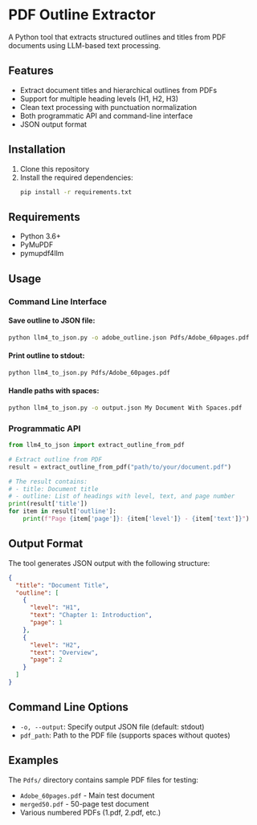 # PDF Outline Extractor

A Python tool that extracts structured outlines and titles from PDF documents using LLM-based text processing.

## Features

- Extract document titles and hierarchical outlines from PDFs
- Support for multiple heading levels (H1, H2, H3)
- Clean text processing with punctuation normalization
- Both programmatic API and command-line interface
- JSON output format

## Installation

1. Clone this repository
2. Install the required dependencies:
   ```bash
   pip install -r requirements.txt
   ```

## Requirements

- Python 3.6+
- PyMuPDF
- pymupdf4llm

## Usage

### Command Line Interface

#### Save outline to JSON file:
```bash
python llm4_to_json.py -o adobe_outline.json Pdfs/Adobe_60pages.pdf
```

#### Print outline to stdout:
```bash
python llm4_to_json.py Pdfs/Adobe_60pages.pdf
```

#### Handle paths with spaces:
```bash
python llm4_to_json.py -o output.json My Document With Spaces.pdf
```

### Programmatic API

```python
from llm4_to_json import extract_outline_from_pdf

# Extract outline from PDF
result = extract_outline_from_pdf("path/to/your/document.pdf")

# The result contains:
# - title: Document title
# - outline: List of headings with level, text, and page number
print(result['title'])
for item in result['outline']:
    print(f"Page {item['page']}: {item['level']} - {item['text']}")
```

## Output Format

The tool generates JSON output with the following structure:

```json
{
  "title": "Document Title",
  "outline": [
    {
      "level": "H1",
      "text": "Chapter 1: Introduction",
      "page": 1
    },
    {
      "level": "H2", 
      "text": "Overview",
      "page": 2
    }
  ]
}
```

## Command Line Options

- `-o, --output`: Specify output JSON file (default: stdout)
- `pdf_path`: Path to the PDF file (supports spaces without quotes)

## Examples

The `Pdfs/` directory contains sample PDF files for testing:
- `Adobe_60pages.pdf` - Main test document
- `merged50.pdf` - 50-page test document
- Various numbered PDFs (1.pdf, 2.pdf, etc.)
